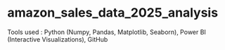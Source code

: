 # amazon_sales_data_2025_analysis
Tools used : Python (Numpy, Pandas, Matplotlib, Seaborn), Power BI (Interactive Visualizations), GitHub
